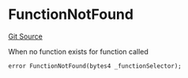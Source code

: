 # FunctionNotFound
[Git Source](https://github.com/thrackle-io/Tron/blob/afc52571532b132ea1dea91ad1d1f1af07381e8a/src/economic/ruleProcessor/nontagged/RuleProcessorDiamond.sol)

When no function exists for function called


```solidity
error FunctionNotFound(bytes4 _functionSelector);
```

